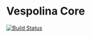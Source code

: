 Vespolina Core
==============

[![Build Status](https://secure.travis-ci.org/vespolina/VespolinaCore.png?branch=master)](http://travis-ci.org/vespolina/VespolinaCore)

